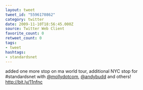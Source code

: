 ```yaml
---
layout: tweet
tweet_id: "5596170862"
category: twitter
date: 2009-11-10T18:56:45.000Z
source: Twitter Web Client
favorite_count: 0
retweet_count: 0
tags:
- tweet
hashtags:
- standardsnet
---
```


added one more stop on ma world tour, additional NYC stop for #standardsnet with [@mollydotcom](https://twitter.com/@mollydotcom), [@andybudd](https://twitter.com/@andybudd) and others!  http://bit.ly/11nfnc
